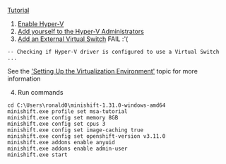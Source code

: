 [Tutorial](https://htmlpreview.github.io/?https://github.com/redhat-helloworld-msa/helloworld-msa/blob/master/readme.html)
1. [Enable Hyper-V](https://github.com/ronald0009/Leeme/blob/master/resources/do092.1.md)
2. [Add yourself to the Hyper-V Administrators](https://github.com/ronald0009/Leeme/blob/master/resources/do092.2.md)
3. [Add an External Virtual Switch](https://github.com/ronald0009/Leeme/blob/master/resources/do092.3.md) FAIL :'(
```
-- Checking if Hyper-V driver is configured to use a Virtual Switch ...
```
See the ['Setting Up the Virtualization Environment'](https://docs.okd.io/latest/minishift/getting-started/setting-up-virtualization-environment.html) topic for more information

4. Run commands
```
cd C:\Users\ronald0\minishift-1.31.0-windows-amd64
minishift.exe profile set msa-tutorial
minishift.exe config set memory 8GB
minishift.exe config set cpus 3
minishift.exe config set image-caching true
minishift.exe config set openshift-version v3.11.0
minishift.exe addons enable anyuid
minishift.exe addons enable admin-user
minishift.exe start
```
